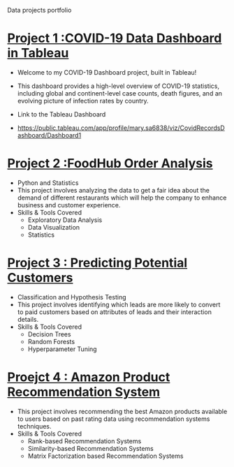 Data projects portfolio
# [Project 1 :COVID-19 Data Dashboard in Tableau](https://github.com/msaeidGH/CovidData)
- Welcome to my COVID-19 Dashboard project, built in Tableau!
- This dashboard provides a high-level overview of COVID-19 statistics, including global and continent-level case counts, death figures, and an evolving picture of infection rates by country.

- Link to the Tableau Dashboard
- https://public.tableau.com/app/profile/mary.sa6838/viz/CovidRecordsDashboard/Dashboard1


# [Project 2 :FoodHub Order Analysis](https://github.com/msaeidGH/FoodHub)
- Python and Statistics
- This project involves analyzing the data to get a fair idea about the demand of different restaurants which will help the company to enhance business and customer experience.
- Skills & Tools Covered
  - Exploratory Data Analysis
  - Data Visualization
  - Statistics

# [Project 3 : Predicting Potential Customers](https://github.com/msaeidGH/PotentialCustomerPrediction)
- Classification and Hypothesis Testing
- This project involves identifying which leads are more likely to convert to paid customers based on attributes of leads and their interaction details.
- Skills & Tools Covered
  - Decision Trees
  - Random Forests
  - Hyperparameter Tuning

# [Proejct 4 : Amazon Product Recommendation System](https://github.com/msaeidGH/AmazonRecommendationSystem)
- This project involves recommending the best Amazon products available to users based on past rating data using recommendation systems techniques.
- Skills & Tools Covered
  - Rank-based Recommendation Systems
  - Similarity-based Recommendation Systems
  - Matrix Factorization based Recommendation Systems
